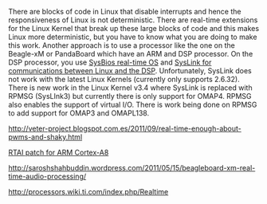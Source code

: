 There are blocks of code in Linux that disable interrupts and hence the responsiveness of Linux is not deterministic. There are real-time extensions for the Linux Kernel that break up these large blocks of code and this makes Linux more deterministic, but you have to know what you are doing to make this work. Another approach is to use a processor like the one on the Beagle-xM or PandaBoard which have an ARM and DSP processor. On the DSP processor, you use [SysBios real-time OS](http://www.ti.com/tool/sysbios) and [SysLink for communications between Linux and the DSP](http://omappedia.org/wiki/Syslink_Project). Unfortunately, SysLink does not work with the latest Linux Kernels (currently only supports 2.6.32). There is new work in the Linux Kernel v3.4 where SysLink is replaced with RPMSG (SysLInk3) but currently there is only support for OMAP4. RPMSG also enables the support of virtual I/O. There is work being done on RPMSG to add support for OMAP3 and OMAPL138.

http://veter-project.blogspot.com.es/2011/09/real-time-enough-about-pwms-and-shaky.html

[RTAI patch for ARM Cortex-A8](http://rtai-cortex.sourceforge.net/)

http://saroshshahbuddin.wordpress.com/2011/05/15/beagleboard-xm-real-time-audio-processing/

http://processors.wiki.ti.com/index.php/Realtime